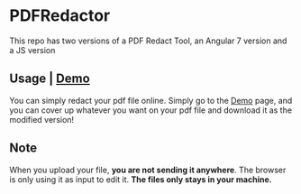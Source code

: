 # PDFRedactor
 This repo has two versions of a PDF Redact Tool, an Angular 7 version and a JS version 
 
## Usage | [Demo](https://ldu2.github.io/PDFRedactor/)
You can simply redact your pdf file online. Simply go to the [Demo](https://ldu2.github.io/PDFRedactor/) page,
and you can cover up whatever you want on your pdf file and download it as the modified version!

## Note
When you upload your file, **you are not sending it anywhere**. The browser is only using it as input to edit it. **The files only stays in your machine.**

